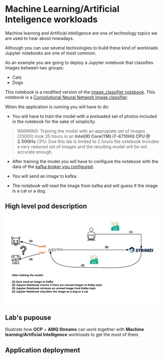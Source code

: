 # Machine Learning/Artificial Inteligence workloads

Machine learning and Artificial intelligence are one of technology topics we are used to hear about nowadays.

Although you can use several technologies to build these kind of workloads Jupyter notebooks are one of most common.

As an example you are going to deploy a Jupyter notebook that classifies images between two groups:

* Cats
* Dogs

This notebook is a modified version of the [image_classifier notebook](https://github.com/gsurma/image_classifier). This notebook is a [Convolutional Neural Network Image classifier](https://en.wikipedia.org/wiki/Convolutional_neural_network).

When the application is running you will have to do:

* You will have to train the model with a preloaded set of photos included in the notebook for the sake of simplicity.

> WARNING: Training the model with an appropiate set of images (25000) took 35 hours in an **Intel(R) Core(TM) i7-4710HQ CPU @ 2.50GHz** CPU. Due this lab is limited to 2 hours the notebook includes a very reduced set of images and the resulting model will be not accurate enough.

* After training the model you will have to configure the notebook with the data of the [kafka broker you configured](../amq-streams/README.md).

* You will send an image to kafka.

* The notebook will read the image from kafka and will guess if the image is a cat or a dog.

## High level pod description

![jupyter ai](imgs/jupyter-ai.png)

## Lab's pupouse

Illustrate how **OCP** + **AMQ Streams** can work together with **Machine learning/Artificial Intelligence** workloads to get the most of them.

## Application deployment
